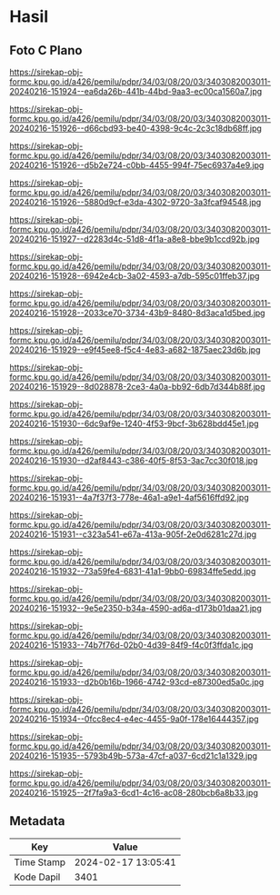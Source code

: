 # Hasil

## Foto C Plano

https://sirekap-obj-formc.kpu.go.id/a426/pemilu/pdpr/34/03/08/20/03/3403082003011-20240216-151924--ea6da26b-441b-44bd-9aa3-ec00ca1560a7.jpg

https://sirekap-obj-formc.kpu.go.id/a426/pemilu/pdpr/34/03/08/20/03/3403082003011-20240216-151926--d66cbd93-be40-4398-9c4c-2c3c18db68ff.jpg

https://sirekap-obj-formc.kpu.go.id/a426/pemilu/pdpr/34/03/08/20/03/3403082003011-20240216-151926--d5b2e724-c0bb-4455-994f-75ec6937a4e9.jpg

https://sirekap-obj-formc.kpu.go.id/a426/pemilu/pdpr/34/03/08/20/03/3403082003011-20240216-151926--5880d9cf-e3da-4302-9720-3a3fcaf94548.jpg

https://sirekap-obj-formc.kpu.go.id/a426/pemilu/pdpr/34/03/08/20/03/3403082003011-20240216-151927--d2283d4c-51d8-4f1a-a8e8-bbe9b1ccd92b.jpg

https://sirekap-obj-formc.kpu.go.id/a426/pemilu/pdpr/34/03/08/20/03/3403082003011-20240216-151928--6942e4cb-3a02-4593-a7db-595c01ffeb37.jpg

https://sirekap-obj-formc.kpu.go.id/a426/pemilu/pdpr/34/03/08/20/03/3403082003011-20240216-151928--2033ce70-3734-43b9-8480-8d3aca1d5bed.jpg

https://sirekap-obj-formc.kpu.go.id/a426/pemilu/pdpr/34/03/08/20/03/3403082003011-20240216-151929--e9f45ee8-f5c4-4e83-a682-1875aec23d6b.jpg

https://sirekap-obj-formc.kpu.go.id/a426/pemilu/pdpr/34/03/08/20/03/3403082003011-20240216-151929--8d028878-2ce3-4a0a-bb92-6db7d344b88f.jpg

https://sirekap-obj-formc.kpu.go.id/a426/pemilu/pdpr/34/03/08/20/03/3403082003011-20240216-151930--6dc9af9e-1240-4f53-9bcf-3b628bdd45e1.jpg

https://sirekap-obj-formc.kpu.go.id/a426/pemilu/pdpr/34/03/08/20/03/3403082003011-20240216-151930--d2af8443-c386-40f5-8f53-3ac7cc30f018.jpg

https://sirekap-obj-formc.kpu.go.id/a426/pemilu/pdpr/34/03/08/20/03/3403082003011-20240216-151931--4a7f37f3-778e-46a1-a9e1-4af5616ffd92.jpg

https://sirekap-obj-formc.kpu.go.id/a426/pemilu/pdpr/34/03/08/20/03/3403082003011-20240216-151931--c323a541-e67a-413a-905f-2e0d6281c27d.jpg

https://sirekap-obj-formc.kpu.go.id/a426/pemilu/pdpr/34/03/08/20/03/3403082003011-20240216-151932--73a59fe4-6831-41a1-9bb0-69834ffe5edd.jpg

https://sirekap-obj-formc.kpu.go.id/a426/pemilu/pdpr/34/03/08/20/03/3403082003011-20240216-151932--9e5e2350-b34a-4590-ad6a-d173b01daa21.jpg

https://sirekap-obj-formc.kpu.go.id/a426/pemilu/pdpr/34/03/08/20/03/3403082003011-20240216-151933--74b7f76d-02b0-4d39-84f9-f4c0f3ffda1c.jpg

https://sirekap-obj-formc.kpu.go.id/a426/pemilu/pdpr/34/03/08/20/03/3403082003011-20240216-151933--d2b0b16b-1966-4742-93cd-e87300ed5a0c.jpg

https://sirekap-obj-formc.kpu.go.id/a426/pemilu/pdpr/34/03/08/20/03/3403082003011-20240216-151934--0fcc8ec4-e4ec-4455-9a0f-178e16444357.jpg

https://sirekap-obj-formc.kpu.go.id/a426/pemilu/pdpr/34/03/08/20/03/3403082003011-20240216-151935--5793b49b-573a-47cf-a037-6cd21c1a1329.jpg

https://sirekap-obj-formc.kpu.go.id/a426/pemilu/pdpr/34/03/08/20/03/3403082003011-20240216-151925--2f7fa9a3-6cd1-4c16-ac08-280bcb6a8b33.jpg


## Metadata

| Key        | Value               |
| ---------- | ------------------- |
| Time Stamp | 2024-02-17 13:05:41 |
| Kode Dapil | 3401                |



